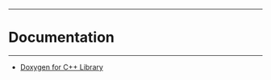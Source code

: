 -----------------------------
# **Documentation**
----------------------------
* [Doxygen for C++ Library](https://1232konstantin.github.io/homework5/html/index.html)

